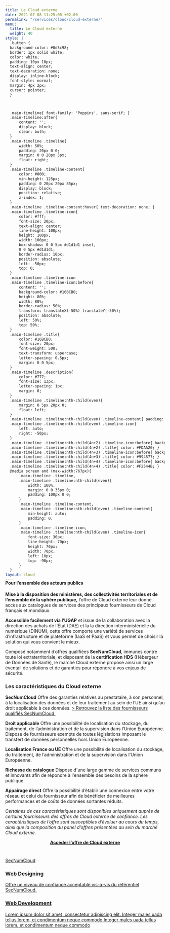 ```yaml
---
title: Le Cloud externe
date: 2021-07-08 11:25:00 +02:00
permalink: "/services/cloud/cloud-externe/"
menu:
  title: Le Cloud externe
  weight: 40
style: |
  .button {
  background-color: #0d5c98;
  border: 1px solid white;
  color: white;
  padding: 10px 10px;
  text-align: center;
  text-decoration: none;
  display: inline-block;
  font-style: normal;
  margin: 4px 2px;
  cursor: pointer;
  }



  .main-timeline{ font-family: 'Poppins', sans-serif; }
  .main-timeline:after{
      content: '';
      display: block;
      clear: both;
  }
  .main-timeline .timeline{
      width: 50%;
      padding: 20px 0 0;
      margin: 0 0 20px 5px;
      float: right;
  }
  .main-timeline .timeline-content{
      color: #000;
      min-height: 125px;
      padding: 0 20px 20px 85px;
      display: block;
      position: relative;
      z-index: 1;
  }
  .main-timeline .timeline-content:hover{ text-decoration: none; }
  .main-timeline .timeline-icon{
      color: #fff;
      font-size: 20px;
      text-align: center;
      line-height: 100px;
      height: 100px;
      width: 100px;
      box-shadow: 0 0 5px #d1d1d1 inset,
      0 0 5px #d1d1d1;
      border-radius: 10px;
      position: absolute;
      left: -50px;
      top: 0;
  }
  .main-timeline .timeline-icon
  .main-timeline .timeline-icon:before{
      content: '';
      background-color: #16BCB0;
      height: 80%;
      width: 80%;
      border-radius: 50%;
      transform: translateX(-50%) translateY(-50%);
      position: absolute;
      left: 50%;
      top: 50%;
  }
  .main-timeline .title{
      color: #16BCB0;
      font-size: 20px;
      font-weight: 500;
      text-transform: uppercase;
      letter-spacing: 0.5px;
      margin: 0 0 5px;
  }
  .main-timeline .description{
      color: #777;
      font-size: 13px;
      letter-spacing: 1px;
      margin: 0;
  }
  .main-timeline .timeline:nth-child(even){
      margin: 0 5px 20px 0;
      float: left;
  }
  .main-timeline .timeline:nth-child(even) .timeline-content{ padding: 0 85px 20px 20px; }
  .main-timeline .timeline:nth-child(even) .timeline-icon{
      left: auto;
      right: -50px;
  }
  .main-timeline .timeline:nth-child(4n+2) .timeline-icon:before{ background-color: #FDAA20; }
  .main-timeline .timeline:nth-child(4n+2) .title{ color: #FDAA20; }
  .main-timeline .timeline:nth-child(4n+3) .timeline-icon:before{ background-color: #994577; }
  .main-timeline .timeline:nth-child(4n+3) .title{ color: #994577; }
  .main-timeline .timeline:nth-child(4n+4) .timeline-icon:before{ background-color: #F2544B; }
  .main-timeline .timeline:nth-child(4n+4) .title{ color: #F2544B; }
  @media screen and (max-width:767px){
      .main-timeline .timeline,
      .main-timeline .timeline:nth-child(even){
          width: 100%;
          margin: 0 0 35px 0;
          padding: 100px 0 0;
      }
      .main-timeline .timeline-content,
      .main-timeline .timeline:nth-child(even) .timeline-content{
          min-height: auto;
          padding: 0;
      }
      .main-timeline .timeline-icon,
      .main-timeline .timeline:nth-child(even) .timeline-icon{
          font-size: 30px;
          line-height: 70px;
          height: 70px;
          width: 70px;
          left: 10px;
          top: -90px;
      }
  }
layout: cloud
---
```


<h4 style="margin-top:-20px">Pour l’ensemble des acteurs publics</h4>

**Mise à la disposition des ministères, des collectivités territoriales et de l’ensemble de la sphère publique,** l’offre de Cloud externe leur donne accès aux catalogues de services des principaux fournisseurs de Cloud français et mondiaux.

**Accessible facilement via l’UGAP** et issue de la collaboration avec la direction des achats de l’État (DAE) et la la direction interministérielle du numérique (DINUM), cette offre comporte une variété de services d’infrastructure et de plateforme (IaaS et PaaS) et vous permet de choisir la solution qui vous convient le mieux.

Composé notamment d’offres qualifiées **SecNumCloud**, immunes contre toute loi extraterritoriale, et disposant de la **certification HDS** (Hébergeur de Données de Santé), le marché Cloud externe propose ainsi un large éventail de solutions et de garanties pour répondre à vos enjeux de sécurité.

### Les caractéristiques du Cloud externe

**SecNumCloud**
Offre des garanties relatives au prestataire, à son personnel, à la localisation des données et de leur traitement au sein de l’UE ainsi qu’au droit applicable à ces données. [> Retrouvez la liste des fournisseurs qualifiés SecNumCloud.](https://www.ssi.gouv.fr/administration/qualifications/prestataires-de-services-de-confiance-qualifies/prestataires-de-service-dinformatique-en-nuage-secnumcloud/)

**Droit applicable**
Offre une possibilité de localisation du stockage, du traitement, de l’administration et de la supervision dans l’Union Européenne. Dispose de fournisseurs exempts de toutes législations imposant le transfert de données personnelles hors Union Européenne.

**Localisation France ou UE**
Offre une possibilité de localisation du stockage, du traitement, de l’administration et de la supervision dans l’Union Européenne.

**Richesse du catalogue**
Dispose d'une large gamme de services communs et innovants afin de répondre à l'ensemble des besoins de la sphère publique

**Appairage direct**
Offre la possibilité d’établir une connexion entre votre réseau et celui du fournisseur afin de bénéficier de meilleures performances et de coûts de données sortantes réduits.

*Certaines de ces caractéristiques sont disponibles uniquement auprès de certains fournisseurs des offres de Cloud externe de confiance. Les caractéristiques de l’offre sont susceptibles d’évoluer au cours du temps, ainsi que la composition du panel d’offres présentées au sein du marché Cloud externe.*

<div align="center" style="margin-bottom: 40px"><a href="https://www.ugap.fr/catalogue-marche-public/services-dinformatique-en-nuage-cloud-externe_103007.html" class="button" alt="Accéder l’offre de Cloud externe - lien externe"><b>Accéder l’offre de Cloud externe</b></a></div>


<div class="container">
    <div class="row">
        <div class="col-md-12">
            <div class="main-timeline">
                <div class="timeline">
                    <a href="#" class="timeline-content">
                        <div class="timeline-icon"><p>SecNumCloud</p></div>
                        <h3 class="title">Web Designing</h3>
                        <p class="description">
                            Offre un niveau de confiance acceptable vis-à-vis du référentiel SecNumCloud.
                        </p>
                    </a>
                </div>
                <div class="timeline">
                    <a href="#" class="timeline-content">
                        <div class="timeline-icon"><i class="fa fa-rocket"></i></div>
                        <h3 class="title">Web Development</h3>
                        <p class="description">
                            Lorem ipsum dolor sit amet, consectetur adipiscing elit. Integer males uada tellus lorem, et condimentum neque commodo Integer males uada tellus lorem, et condimentum neque commodo
                        </p>
                    </a>
                </div>
            </div>
        </div>
    </div>
</div>
